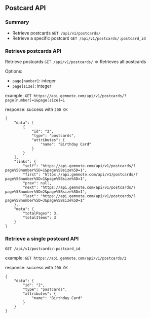 ## Postcard API
### Summary
* Retrieve postcards `GET /api/v1/postcards/`  
* Retrieve a specific postcard `GET /api/v1/postcards/:postcard_id`  

### Retrieve postcards API

Retrieve postcards `GET /api/v1/postcards/` => Retrieves all postcards

Options:  

* `page[number]`: integer  
* `page[size]`: integer

example: 
`GET https://api.gemnote.com/api/v1/postcards/?page[number]=1&page[size]=1`

response:
success with `200 OK`

```
{
    "data": [
        {
            "id": "2",
            "type": "postcards",
            "attributes": {
                "name": "Birthday Card"
            }
        }
    ],
    "links": {
        "self": "https://api.gemnote.com/api/v1/postcards/?page%5Bnumber%5D=1&page%5Bsize%5D=1",
        "first": "https://api.gemnote.com/api/v1/postcards/?page%5Bnumber%5D=1&page%5Bsize%5D=1",
        "prev": null,
        "next": "https://api.gemnote.com/api/v1/postcards/?page%5Bnumber%5D=2&page%5Bsize%5D=1",
        "last": "https://api.gemnote.com/api/v1/postcards/?page%5Bnumber%5D=3&page%5Bsize%5D=1"
    },
    "meta": {
        "totalPages": 3,
        "totalItems": 3
    }
}
```

### Retrieve a single postcard API

`GET /api/v1/postcards/:postcard_id`


example:
`GET https://api.gemnote.com/api/v1/postcards/2`

response:
success with `200 OK`

```
{
    "data": {
        "id": "2",
        "type": "postcards",
        "attributes": {
            "name": "Birthday Card"
        }
    }
}
```

